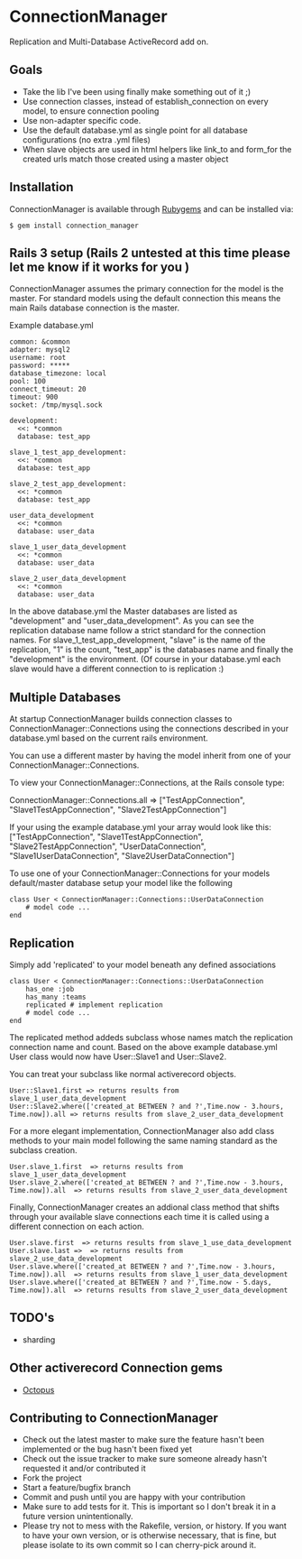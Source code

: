 # ConnectionManager
Replication and Multi-Database ActiveRecord add on.

## Goals
* Take the lib I've been using finally make something out of it ;)
* Use connection classes, instead of establish_connection on every model, to ensure connection pooling
* Use non-adapter specific code.
* Use the default database.yml as single point for all database configurations (no extra .yml files)
* When slave objects are used in html helpers like link_to and form_for the created urls match those created using a master object

## Installation

ConnectionManager is available through [Rubygems](https://rubygems.org/gems/connection_manager) and can be installed via:

    $ gem install connection_manager

## Rails 3 setup (Rails 2 untested at this time please let me know if it works for you )

ConnectionManager assumes the primary connection for the model is the master. For standard
models using the default connection this means the main Rails database connection is the master.

Example database.yml

    common: &common
    adapter: mysql2
    username: root
    password: *****
    database_timezone: local
    pool: 100
    connect_timeout: 20
    timeout: 900
    socket: /tmp/mysql.sock
  
    development:
      <<: *common
      database: test_app

    slave_1_test_app_development:
      <<: *common
      database: test_app
  
    slave_2_test_app_development:
      <<: *common
      database: test_app

    user_data_development
      <<: *common
      database: user_data

    slave_1_user_data_development
      <<: *common
      database: user_data

    slave_2_user_data_development
      <<: *common
      database: user_data

In the above database.yml the Master databases are listed as "development" and "user_data_development".
As you can see the replication database name follow a strict standard for the connection names. 
For slave_1_test_app_development, "slave" is the name of the replication, "1" is the count, "test_app"
is the databases name and finally the "development" is the environment. (Of course in your database.yml
each slave would have a different connection to is replication :)


## Multiple Databases

At startup ConnectionManager builds connection classes  to ConnectionManager::Connections
using the connections described in your database.yml based on the current rails environment.

You can use a different master by having the model inherit from one of your ConnectionManager::Connections.

To view your ConnectionManager::Connections, at the Rails console type:

   ConnectionManager::Connections.all => ["TestAppConnection", "Slave1TestAppConnection", "Slave2TestAppConnection"]

If your using the example database.yml your array would look like this:
    ["TestAppConnection", "Slave1TestAppConnection", "Slave2TestAppConnection", 
    "UserDataConnection", "Slave1UserDataConnection", "Slave2UserDataConnection"]


To use one of your ConnectionManager::Connections for your models default/master database
setup your model like the following
    
    class User < ConnectionManager::Connections::UserDataConnection
        # model code ...
    end

## Replication

Simply add 'replicated' to your model beneath any defined associations
    
    class User < ConnectionManager::Connections::UserDataConnection
        has_one :job
        has_many :teams
        replicated # implement replication        
        # model code ...
    end

The replicated method addeds subclass whose names match the replication connection name and count.
Based on the above example database.yml User class would now have User::Slave1 and User::Slave2. 

You can treat your subclass like normal activerecord objects.
    
    User::Slave1.first => returns results from slave_1_user_data_development 
    User::Slave2.where(['created_at BETWEEN ? and ?',Time.now - 3.hours, Time.now]).all => returns results from slave_2_user_data_development

For a more elegant implementation, ConnectionManager also add class methods to your main model following the
same naming standard as the subclass creation.
    
    User.slave_1.first  => returns results from slave_1_user_data_development 
    User.slave_2.where(['created_at BETWEEN ? and ?',Time.now - 3.hours, Time.now]).all  => returns results from slave_2_user_data_development 

Finally, ConnectionManager creates an addional class method that shifts through your 
available slave connections each time it is called using a different connection on each action.
    
    User.slave.first  => returns results from slave_1_use_data_development 
    User.slave.last =>  => returns results from slave_2_use_data_development 
    User.slave.where(['created_at BETWEEN ? and ?',Time.now - 3.hours, Time.now]).all  => returns results from slave_1_user_data_development 
    User.slave.where(['created_at BETWEEN ? and ?',Time.now - 5.days, Time.now]).all  => returns results from slave_2_user_data_development 

## TODO's
* sharding

## Other activerecord Connection gems
* [Octopus](https://github.com/tchandy/octopus)

## Contributing to ConnectionManager
 
* Check out the latest master to make sure the feature hasn't been implemented or the bug hasn't been fixed yet
* Check out the issue tracker to make sure someone already hasn't requested it and/or contributed it
* Fork the project
* Start a feature/bugfix branch
* Commit and push until you are happy with your contribution
* Make sure to add tests for it. This is important so I don't break it in a future version unintentionally.
* Please try not to mess with the Rakefile, version, or history. If you want to have your own version, or is otherwise necessary, that is fine, but please isolate to its own commit so I can cherry-pick around it.